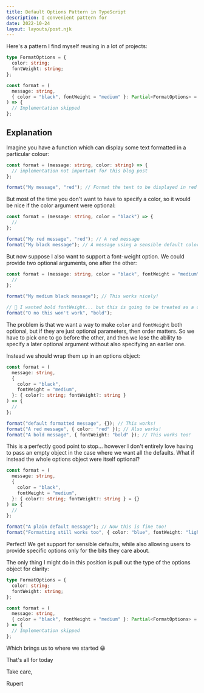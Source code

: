 ```yaml
---
title: Default Options Pattern in TypeScript
description: I convenient pattern for
date: 2022-10-24
layout: layouts/post.njk
---
```


Here's a pattern I find myself reusing in a lot of projects:

```ts
type FormatOptions = {
  color: string;
  fontWeight: string;
};

const format = (
  message: string,
  { color = "black", fontWeight = "medium" }: Partial<FormatOptions> = {}
) => {
  // Implementation skipped
};
```

## Explanation

Imagine you have a function which can display some text formatted in a particular colour:

```ts
const format = (message: string, color: string) => {
  // implementation not important for this blog post
};

format("My message", "red"); // Format the text to be displayed in red
```

But most of the time you don't want to have to specify a color, so it would be nice if the color argument were optional:

```ts
const format = (message: string, color = "black") => {
  //
};

format("My red message", "red"); // A red message
format("My black message"); // A message using a sensible default color
```

But now suppose I also want to support a font-weight option. We could provide two optional arguments, one after the other:

```ts
const format = (message: string, color = "black", fontWeight = "medium") => {
  //
};

format("My medium black message"); // This works nicely!

// 🚨 I wanted bold fontWeight... but this is going to be treated as a color 🚨
format("O no this won't work", "bold");
```

The problem is that we want a way to make `color` and `fontWeight` both optional, but if they are just optional parameters, then order matters. So we have to pick one to go before the other, and then we lose the ability to specify a later optional argument without also specifying an earlier one.

Instead we should wrap them up in an options object:

```ts
const format = (
  message: string,
  {
    color = "black",
    fontWeight = "medium",
  }: { color?: string; fontWeight?: string }
) => {
  //
};

format("default formatted message", {}); // This works!
format("A red message", { color: "red" }); // Also works!
format("A bold message", { fontWeight: "bold" }); // This works too!
```

This is a perfectly good point to stop... however I don't entirely love having to pass an empty object in the case where we want all the defaults. What if instead the whole options object were itself optional?

```ts
const format = (
  message: string,
  {
    color = "black",
    fontWeight = "medium",
  }: { color?: string; fontWeight?: string } = {}
) => {
  //
};

format("A plain default message"); // Now this is fine too!
format("Formatting still works too", { color: "blue", fontWeight: "light" });
```

Perfect! We get support for sensible defaults, while also allowing users to provide specific options only for the bits they care about.

The only thing I might do in this position is pull out the type of the options object for clarity:

```ts
type FormatOptions = {
  color: string;
  fontWeight: string;
};

const format = (
  message: string,
  { color = "black", fontWeight = "medium" }: Partial<FormatOptions> = {}
) => {
  // Implementation skipped
};
```

Which brings us to where we started 😀

That's all for today

Take care,

Rupert
